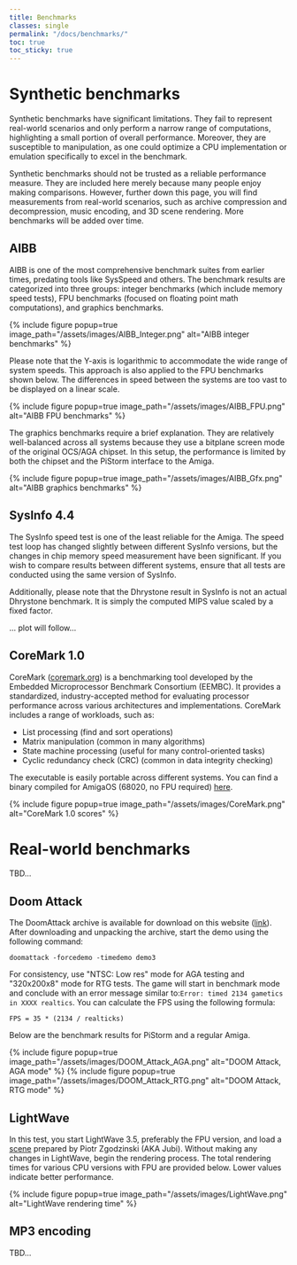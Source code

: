 ```yaml
---
title: Benchmarks
classes: single
permalink: "/docs/benchmarks/"
toc: true
toc_sticky: true
---
```


# Synthetic benchmarks

Synthetic benchmarks have significant limitations. They fail to represent real-world scenarios and only perform a narrow range of computations, highlighting a small portion of overall performance. Moreover, they are susceptible to manipulation, as one could optimize a CPU implementation or emulation specifically to excel in the benchmark.

Synthetic benchmarks should not be trusted as a reliable performance measure. They are included here merely because many people enjoy making comparisons. However, further down this page, you will find measurements from real-world scenarios, such as archive compression and decompression, music encoding, and 3D scene rendering. More benchmarks will be added over time.

## AIBB

AIBB is one of the most comprehensive benchmark suites from earlier times, predating tools like SysSpeed and others. The benchmark results are categorized into three groups: integer benchmarks (which include memory speed tests), FPU benchmarks (focused on floating point math computations), and graphics benchmarks.

{% include figure popup=true image_path="/assets/images/AIBB_Integer.png" alt="AIBB integer benchmarks" %}

Please note that the Y-axis is logarithmic to accommodate the wide range of system speeds. This approach is also applied to the FPU benchmarks shown below. The differences in speed between the systems are too vast to be displayed on a linear scale.

{% include figure popup=true image_path="/assets/images/AIBB_FPU.png" alt="AIBB FPU benchmarks" %}

The graphics benchmarks require a brief explanation. They are relatively well-balanced across all systems because they use a bitplane screen mode of the original OCS/AGA chipset. In this setup, the performance is limited by both the chipset and the PiStorm interface to the Amiga.

{% include figure popup=true image_path="/assets/images/AIBB_Gfx.png" alt="AIBB graphics benchmarks" %}

## SysInfo 4.4

The SysInfo speed test is one of the least reliable for the Amiga. The speed test loop has changed slightly between different SysInfo versions, but the changes in chip memory speed measurement have been significant. If you wish to compare results between different systems, ensure that all tests are conducted using the same version of SysInfo.

Additionally, please note that the Dhrystone result in SysInfo is not an actual Dhrystone benchmark. It is simply the computed MIPS value scaled by a fixed factor.

... plot will follow...

## CoreMark 1.0

CoreMark ([coremark.org](https://www.eembc.org/coremark/)) is a benchmarking tool developed by the Embedded Microprocessor Benchmark Consortium (EEMBC). It provides a standardized, industry-accepted method for evaluating processor performance across various architectures and implementations. CoreMark includes a range of workloads, such as:
- List processing (find and sort operations)
- Matrix manipulation (common in many algorithms)
- State machine processing (useful for many control-oriented tasks)
- Cyclic redundancy check (CRC) (common in data integrity checking)

The executable is easily portable across different systems. You can find a binary compiled for AmigaOS (68020, no FPU required) [here](/assets/files/coremark_softfloat.zip).

{% include figure popup=true image_path="/assets/images/CoreMark.png" alt="CoreMark 1.0 scores" %}

# Real-world benchmarks
TBD...

## Doom Attack

The DoomAttack archive is available for download on this website ([link](/assets/files/DoomAttack_Doom1_SW.zip)). After downloading and unpacking the archive, start the demo using the following command:
```
doomattack -forcedemo -timedemo demo3
```
For consistency, use "NTSC: Low res" mode for AGA testing and "320x200x8" mode for RTG tests. The game will start in benchmark mode and conclude with an error message similar to:``Error: timed 2134 gametics in XXXX realtics``. You can calculate the FPS using the following formula:
```
FPS = 35 * (2134 / realticks)
```
Below are the benchmark results for PiStorm and a regular Amiga.

{% include figure popup=true image_path="/assets/images/DOOM_Attack_AGA.png" alt="DOOM Attack, AGA mode" %}
{% include figure popup=true image_path="/assets/images/DOOM_Attack_RTG.png" alt="DOOM Attack, RTG mode" %}

## LightWave

In this test, you start LightWave 3.5, preferably the FPU version, and load a [scene](http://zgodzinski.com/lightwave_benchmark/lw_35_benchmark.zip) prepared by Piotr Zgodzinski (AKA Jubi). Without making any changes in LightWave, begin the rendering process. The total rendering times for various CPU versions with FPU are provided below. Lower values indicate better performance. 

{% include figure popup=true image_path="/assets/images/LightWave.png" alt="LightWave rendering time" %}

## MP3 encoding
TBD...